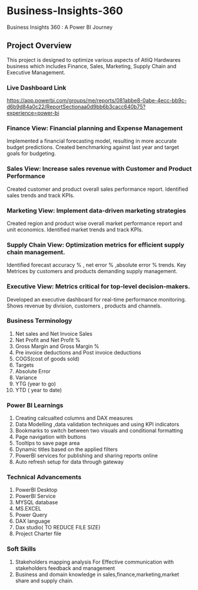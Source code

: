 # Business-Insights-360
Business Insights 360 : A Power BI Journey

##  Project Overview
This project is designed to optimize various aspects of AtliQ Hardwares business which includes Finance, Sales, Marketing, Supply Chain and Executive Management.

### Live Dashboard Link 
https://app.powerbi.com/groups/me/reports/081abbe8-0abe-4ecc-bb9c-d6b9d84a0c22/ReportSectionaa0d9bb6b3cacc640b75?experience=power-bi

### Finance View: Financial planning and Expense Management
Implemented a financial forecasting model, resulting in more accurate budget predictions.
Created benchmarking against last year and target goals for budgeting.
    
### Sales View: Increase sales revenue with Customer and Product Performance
Created customer and product  overall sales performance report.
Identified sales trends and track KPIs.

### Marketing View: Implement data-driven marketing strategies
Created  region and product wise  overall market performance report and unit economics. 
Identified  market trends and track KPIs.
    
### Supply Chain View: Optimization metrics for efficient supply chain management.
Identified forecast accuracy % , net error % ,absolute error %  trends.
Key Metrices by customers and products demanding supply management.

### Executive View: Metrics critical for top-level decision-makers.
Developed an executive dashboard for real-time performance monitoring.
Shows revenue by division, customers , products and channels.

 ### Business Terminology
 1. Net sales and Net Invoice Sales
 2. Net Profit and Net Profit %
 3. Gross Margin and Gross Margin %
 4. Pre invoice deductions and Post invoice deductions
 5. COGS(cost of goods sold)
 6. Targets
 7. Absolute Error
 8. Variance  
 9. YTG (year to go)
 10. YTD ( year to date)

 ### Power BI Learnings
  1. Creating calcualted columns and DAX measures
  2. Data Modelling ,data validation techniques and using KPI indicators
  3. Bookmarks to switch between two visuals and conditional formatting
  4. Page navigation with buttons
  5. Tooltips to save page area
  6. Dynamic titles based on the applied filters
  7. PowerBI services for publishing and sharing reports online
  8. Auto refresh setup for data through gateway

  ### Technical Advancements
  1. PowerBI Desktop
  2. PowerBI Service
  3. MYSQL database
  4. MS.EXCEL 
  5. Power Query
  6. DAX language
  7. Dax studio( TO REDUCE FILE SIZE)
  8. Project Charter file

  ### Soft Skills
 1. Stakeholders mapping analysis For Effective communication with stakeholders feedback and management
 2. Business and domain knowledge in sales,finance,marketing,market share and supply chain.

